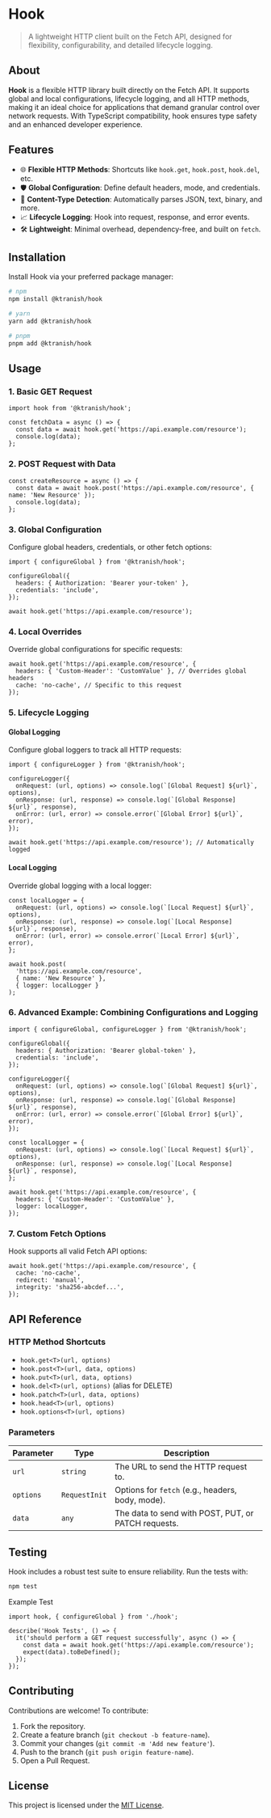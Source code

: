 # Hook

>A lightweight HTTP client built on the Fetch API, designed for flexibility, configurability, and detailed lifecycle logging.

## About

**Hook** is a flexible HTTP library built directly on the Fetch API. It supports global and local configurations, lifecycle logging, and all HTTP methods, making it an ideal choice for applications that demand granular control over network requests. With TypeScript compatibility, hook ensures type safety and an enhanced developer experience.

## Features

- 🌐 **Flexible HTTP Methods**: Shortcuts like `hook.get`, `hook.post`, `hook.del`, etc.
- 🛡️ **Global Configuration**: Define default headers, mode, and credentials.
- 🔄 **Content-Type Detection**: Automatically parses JSON, text, binary, and more.
- 📈 **Lifecycle Logging**: Hook into request, response, and error events.
- 🛠️ **Lightweight**: Minimal overhead, dependency-free, and built on `fetch`.

## Installation

Install Hook via your preferred package manager:

```bash
# npm
npm install @ktranish/hook

# yarn
yarn add @ktranish/hook

# pnpm
pnpm add @ktranish/hook
```

## Usage

### 1. Basic GET Request

```tsx
import hook from '@ktranish/hook';

const fetchData = async () => {
  const data = await hook.get('https://api.example.com/resource');
  console.log(data);
};
```

### 2. POST Request with Data

```tsx
const createResource = async () => {
  const data = await hook.post('https://api.example.com/resource', { name: 'New Resource' });
  console.log(data);
};
```

### 3. Global Configuration

Configure global headers, credentials, or other fetch options:

```tsx
import { configureGlobal } from '@ktranish/hook';

configureGlobal({
  headers: { Authorization: 'Bearer your-token' },
  credentials: 'include',
});

await hook.get('https://api.example.com/resource');
```

### 4. Local Overrides

Override global configurations for specific requests:

```tsx
await hook.get('https://api.example.com/resource', {
  headers: { 'Custom-Header': 'CustomValue' }, // Overrides global headers
  cache: 'no-cache', // Specific to this request
});
```

### 5. Lifecycle Logging

#### Global Logging

Configure global loggers to track all HTTP requests:

```tsx
import { configureLogger } from '@ktranish/hook';

configureLogger({
  onRequest: (url, options) => console.log(`[Global Request] ${url}`, options),
  onResponse: (url, response) => console.log(`[Global Response] ${url}`, response),
  onError: (url, error) => console.error(`[Global Error] ${url}`, error),
});

await hook.get('https://api.example.com/resource'); // Automatically logged
```

#### Local Logging

Override global logging with a local logger:

```tsx
const localLogger = {
  onRequest: (url, options) => console.log(`[Local Request] ${url}`, options),
  onResponse: (url, response) => console.log(`[Local Response] ${url}`, response),
  onError: (url, error) => console.error(`[Local Error] ${url}`, error),
};

await hook.post(
  'https://api.example.com/resource',
  { name: 'New Resource' },
  { logger: localLogger }
);
```

### 6. Advanced Example: Combining Configurations and Logging

```tsx
import { configureGlobal, configureLogger } from '@ktranish/hook';

configureGlobal({
  headers: { Authorization: 'Bearer global-token' },
  credentials: 'include',
});

configureLogger({
  onRequest: (url, options) => console.log(`[Global Request] ${url}`, options),
  onResponse: (url, response) => console.log(`[Global Response] ${url}`, response),
  onError: (url, error) => console.error(`[Global Error] ${url}`, error),
});

const localLogger = {
  onRequest: (url, options) => console.log(`[Local Request] ${url}`, options),
  onResponse: (url, response) => console.log(`[Local Response] ${url}`, response),
};

await hook.get('https://api.example.com/resource', {
  headers: { 'Custom-Header': 'CustomValue' },
  logger: localLogger,
});
```

### 7. Custom Fetch Options

Hook supports all valid Fetch API options:

```tsx
await hook.get('https://api.example.com/resource', {
  cache: 'no-cache',
  redirect: 'manual',
  integrity: 'sha256-abcdef...',
});
```

## API Reference

### HTTP Method Shortcuts

- `hook.get<T>(url, options)`
- `hook.post<T>(url, data, options)`
- `hook.put<T>(url, data, options)`
- `hook.del<T>(url, options)` (alias for DELETE)
- `hook.patch<T>(url, data, options)`
- `hook.head<T>(url, options)`
- `hook.options<T>(url, options)`

### Parameters

| Parameter | Type          | Description                                         |
| --------- | ------------- | --------------------------------------------------- |
| `url`     | `string`      | The URL to send the HTTP request to.                |
| `options` | `RequestInit` | Options for `fetch` (e.g., headers, body, mode).    |
| `data`    | `any`         | The data to send with POST, PUT, or PATCH requests. |

## Testing

Hook includes a robust test suite to ensure reliability. Run the tests with:

```bash
npm test
```

Example Test

```tsx
import hook, { configureGlobal } from './hook';

describe('Hook Tests', () => {
  it('should perform a GET request successfully', async () => {
    const data = await hook.get('https://api.example.com/resource');
    expect(data).toBeDefined();
  });
});
```

## Contributing

Contributions are welcome! To contribute:

1. Fork the repository.
2. Create a feature branch (`git checkout -b feature-name`).
3. Commit your changes (`git commit -m 'Add new feature'`).
4. Push to the branch (`git push origin feature-name`).
5. Open a Pull Request.

## License

This project is licensed under the [MIT License](LICENSE).
